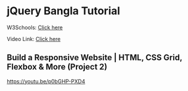 # jQuery Bangla Tutorial

W3Schools: [Click here](https://www.w3schools.com/jquery/jquery_ref_overview.asp)

Video Link: [Click here](https://www.youtube.com/playlist?list=PLm64fbD5Onxtpvq--EAMfAHcn8h8_t3iw)

## Build a Responsive Website | HTML, CSS Grid, Flexbox & More (Project 2)
https://youtu.be/p0bGHP-PXD4
